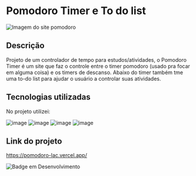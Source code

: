# Pomodoro Timer e To do list

![Imagem do site pomodoro](https://i.imgur.com/iFKm2MI.png)

## Descrição

Projeto de um controlador de tempo para estudos/atividades, o Pomodoro Timer é um site que faz o controle entre o timer pomodoro (usado pra focar em alguma coisa) e os timers de descanso. Abaixo do timer também tme uma to-do list para ajudar o usuário a controlar suas atividades.

## Tecnologias utilizadas

No projeto utilizei:

![image](https://img.shields.io/badge/HTML5-E34F26?style=for-the-badge&logo=html5&logoColor=white)
![image](https://img.shields.io/badge/CSS-239120?&style=for-the-badge&logo=css3&logoColor=white)
![image](https://img.shields.io/badge/JavaScript-F7DF1E?style=for-the-badge&logo=javascript&logoColor=black)
![image](https://img.shields.io/badge/Sass-CC6699?style=for-the-badge&logo=sass&logoColor=white)

## Link do projeto

 https://pomodoro-lac.vercel.app/

![Badge em Desenvolvimento](http://img.shields.io/static/v1?label=STATUS&message=EM%20DESENVOLVIMENTO&color=GREEN&style=for-the-badge)